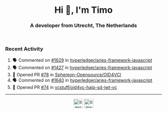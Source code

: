 <h1 align="center">Hi 👋, I'm Timo</h1>
<h3 align="center">A developer from Utrecht, The Netherlands</h3>
<br/>
<!-- https://github.com/rahuldkjain/github-profile-readme-generator --!>

<!--  <p align="left"><img src="https://github-readme-stats.vercel.app/api?username=timoglastra&show_icons=true&count_private=true&" alt="timoglastra" /></p> --!>

<!--
Github language stats
<p align="left"><img src="https://github-readme-stats.vercel.app/api/top-langs/?username=timoglastra&layout=compact" alt="timoglastra" /><p>
-->

<!-- Codestats language stats -->
<!-- <p align="left"><img src="https://codestats-readme.vercel.app/api/top-langs/?username=timoglastra&layout=compact&language_count=12" alt="timoglastra" /><p>    --!>
  
<h3>Recent Activity</h3>

<!--START_SECTION:activity-->
1. 🗣 Commented on [#1629](https://github.com/hyperledger/aries-framework-javascript/pull/1629#issuecomment-1815821875) in [hyperledger/aries-framework-javascript](https://github.com/hyperledger/aries-framework-javascript)
2. 🗣 Commented on [#1427](https://github.com/hyperledger/aries-framework-javascript/pull/1427#issuecomment-1815713501) in [hyperledger/aries-framework-javascript](https://github.com/hyperledger/aries-framework-javascript)
3. 💪 Opened PR [#78](https://github.com/Sphereon-Opensource/OID4VCI/pull/78) in [Sphereon-Opensource/OID4VCI](https://github.com/Sphereon-Opensource/OID4VCI)
4. 🗣 Commented on [#1640](https://github.com/hyperledger/aries-framework-javascript/issues/1640#issuecomment-1814100836) in [hyperledger/aries-framework-javascript](https://github.com/hyperledger/aries-framework-javascript)
5. 💪 Opened PR [#74](https://github.com/vcstuff/oid4vc-haip-sd-jwt-vc/pull/74) in [vcstuff/oid4vc-haip-sd-jwt-vc](https://github.com/vcstuff/oid4vc-haip-sd-jwt-vc)
<!--END_SECTION:activity-->

---

<p align="center">
<a href="https://twitter.com/timoglastra" target="blank"><img align="center" src="https://cdn.jsdelivr.net/npm/simple-icons@3.0.1/icons/twitter.svg" alt="timoglastra" height="30" width="30" /></a>
<a href="https://linkedin.com/in/timoglastra" target="blank"><img align="center" src="https://cdn.jsdelivr.net/npm/simple-icons@3.0.1/icons/linkedin.svg" alt="timoglastra" height="30" width="30" /></a>
</p>



